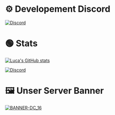 # ⚙ Developement Discord
[![Discord](https://img.shields.io/discord/1187069967116533840?style=for-the-badge&logo=https%3A%2F%2Fcdn.discordapp.com%2Fattachments%2F1187145657396506714%2F1190750470042566756%2FPROFILBILD_11.gif%3Fex%3D65ac2a4b%26is%3D6599b54b%26hm%3Dbe968a4a052752d5239a970f4395450046af658c2ccb974f0fff5487a41e121a%26&logoColor=0x137901&label=Discord&labelColor=0x137901&color=0x137901&link=https%3A%2F%2Fdiscord.gg%2FTM8D68tXCk)](https://discord.gg/TM8D68tXCk)

# 🟢 Stats
[![Luca's GitHub stats](https://github-readme-stats.vercel.app/api?username=LucaOriginal&show_icons=True&theme=merko)](https://discord.gg/TM8D68tXCk)

[![Discord](https://img.shields.io/discord/1187069967116533840?style=plastic&logo=discord&logoColor=green&labelColor=white&color=green)](https://discord.gg/TM8D68tXCk)


# 🖼 Unser Server Banner 
[![BANNER-DC_16](BANNER-DC_16.gif)](https://discord.gg/TM8D68tXCk)

